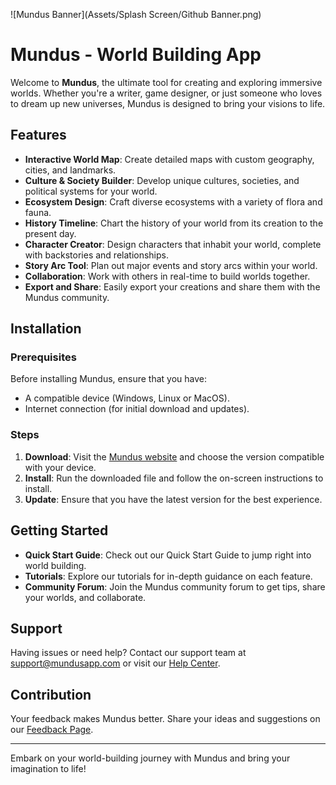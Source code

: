 ![Mundus Banner](Assets/Splash Screen/Github Banner.png)

# Mundus - World Building App

Welcome to **Mundus**, the ultimate tool for creating and exploring immersive worlds. Whether you're a writer, game designer, or just someone who loves to dream up new universes, Mundus is designed to bring your visions to life.

## Features

- **Interactive World Map**: Create detailed maps with custom geography, cities, and landmarks.
- **Culture & Society Builder**: Develop unique cultures, societies, and political systems for your world.
- **Ecosystem Design**: Craft diverse ecosystems with a variety of flora and fauna.
- **History Timeline**: Chart the history of your world from its creation to the present day.
- **Character Creator**: Design characters that inhabit your world, complete with backstories and relationships.
- **Story Arc Tool**: Plan out major events and story arcs within your world.
- **Collaboration**: Work with others in real-time to build worlds together.
- **Export and Share**: Easily export your creations and share them with the Mundus community.

## Installation

### Prerequisites

Before installing Mundus, ensure that you have:

- A compatible device (Windows, Linux or MacOS).
- Internet connection (for initial download and updates).

### Steps

1. **Download**: Visit the [Mundus website](https://www.mundusapp.com) and choose the version compatible with your device.
2. **Install**: Run the downloaded file and follow the on-screen instructions to install.
4. **Update**: Ensure that you have the latest version for the best experience.

## Getting Started

- **Quick Start Guide**: Check out our Quick Start Guide to jump right into world building.
- **Tutorials**: Explore our tutorials for in-depth guidance on each feature.
- **Community Forum**: Join the Mundus community forum to get tips, share your worlds, and collaborate.

## Support

Having issues or need help? Contact our support team at support@mundusapp.com or visit our [Help Center](https://www.mundusapp.com/help).

## Contribution

Your feedback makes Mundus better. Share your ideas and suggestions on our [Feedback Page](https://www.mundusapp.com/feedback).

---

Embark on your world-building journey with Mundus and bring your imagination to life!
